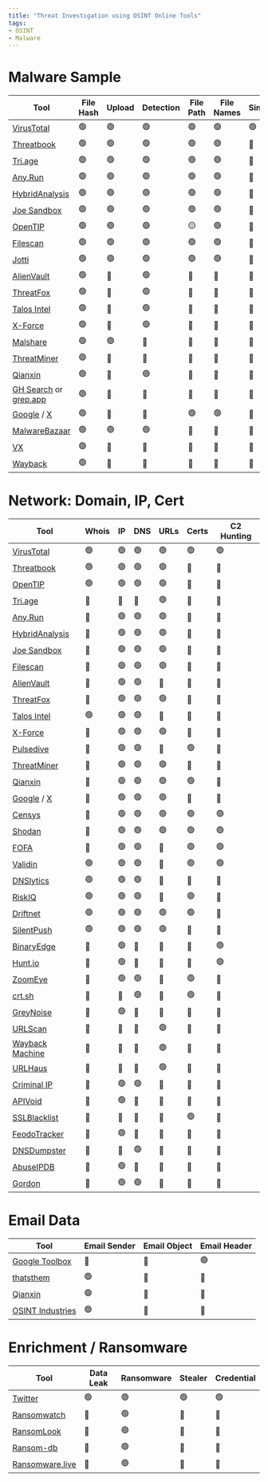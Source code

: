 ```yaml
---
title: "Threat Investigation using OSINT Online Tools"
tags: 
- OSINT
- Malware
---
```


# Malware Sample

| Tool                                                                              | File Hash | Upload | Detection | File Path | File Names | Similarity | Download | Cmd Line | Details | String/Int | Bytes | Relation | Behavior | Network | YARA | New | PCAP | Mem Dump | S'box | MultiAV | Src Code |
|------------------------------------------------------------------------------------|-----------|--------|-----------|-----------|------------|------------|----------|----------|---------|------------|-------|----------|----------|---------|------|------|-------|----------|-------|---------|----------|
| [VirusTotal](https://www.virustotal.com/gui/home/search)                           | 🟢        | 🟢     | 🟢        | 🟢        | 🟢         | 🟢         | 🟡       | 🟢       | 🟢      | 🟢         | 🟢    | 🟢       | 🟢       | 🟢      | 🟢   | 🟢   | 🟢    | 🟢       | 🟢    | 🟢      | 🔴       |
| [Threatbook](https://s.threatbook.com/)                                            | 🟢        | 🟢     | 🟢        | 🟢        | 🟢         | 🔴         | 🟡       | 🟢       | 🟢      | 🔴         | 🔴    | 🟢       | 🟢       | 🟢      | 🔴   | 🔴   | 🟢    | 🟢       | 🔴    | 🟢      | 🔴       |
| [Tri.age](https://tria.ge/)                                                        | 🟢        | 🟢     | 🟢        | 🟢        | 🟢         | 🔴         | 🟢       | 🟢       | 🟢      | 🟢         | 🔴    | 🟢       | 🟢       | 🟢      | 🔴   | 🔴   | 🟢    | 🟢       | 🟢    | 🟢      | 🔴       |
| [Any.Run](https://app.any.run/submissions)                                         | 🟢        | 🟢     | 🟢        | 🟢        | 🟢         | 🔴         | 🟢       | 🟢       | 🟢      | 🟢         | 🟢    | 🟢       | 🟢       | 🟢      | 🔴   | 🔴   | 🟢    | 🟢       | 🟢    | 🔴      | 🔴       |
| [HybridAnalysis](https://www.hybrid-analysis.com/)                                 | 🟢        | 🟢     | 🟢        | 🟢        | 🟢         | 🔴         | 🟡       | 🟢       | 🟢      | 🟢         | 🟢    | 🔴       | 🟢       | 🟢      | 🟢   | 🔴   | 🟢    | 🟢       | 🟢    | 🟢      | 🔴       |
| [Joe Sandbox](https://www.joesandbox.com/)                                         | 🟢        | 🟢     | 🟢        | 🟢        | 🟢         | 🔴         | 🔴       | 🟢       | 🟢      | 🟢         | 🟢    | 🟢       | 🟢       | 🟢      | 🔴   | 🔴   | 🟢    | 🟢       | 🟢    | 🟢      | 🔴       |
| [OpenTIP](https://opentip.kaspersky.com/)                                          | 🟢        | 🟢     | 🟢        | 🟡        | 🟢         | 🔴         | 🔴       | 🟡       | 🟢      | 🟡         | 🔴    | 🔴       | 🟢       | 🟢      | 🔴   | 🔴   | 🟢    | 🟢       | 🟢    | 🔴      | 🔴       |
| [Filescan](https://www.filescan.io/)                                               | 🟢        | 🟢     | 🟢        | 🟢        | 🟢         | 🔴         | 🔴       | 🟢       | 🟢      | 🔴         | 🔴    | 🔴       | 🟢       | 🟢      | 🔴   | 🔴   | 🔴    | 🔴       | 🟢    | 🟢      | 🔴       |
| [Jotti](https://virusscan.jotti.org/en-US/search/hash)                             | 🟢        | 🟢     | 🟢        | 🟢        | 🟢         | 🔴         | 🔴       | 🔴       | 🔴      | 🔴         | 🔴    | 🔴       | 🔴       | 🔴      | 🔴   | 🔴   | 🔴    | 🔴       | 🔴    | 🟢      | 🔴       |
| [AlienVault](https://otx.alienvault.com/)                                          | 🟢        | 🔴     | 🟢        | 🔴        | 🔴         | 🔴         | 🔴       | 🔴       | 🔴      | 🔴         | 🔴    | 🟢       | 🔴       | 🔴      | 🔴   | 🔴   | 🔴    | 🔴       | 🔴    | 🟢      | 🔴       |
| [ThreatFox](https://threatfox.abuse.ch/browse/)                                    | 🟢        | 🔴     | 🟢        | 🔴        | 🔴         | 🔴         | 🔴       | 🔴       | 🔴      | 🔴         | 🔴    | 🔴       | 🔴       | 🔴      | 🔴   | 🔴   | 🔴    | 🔴       | 🔴    | 🔴      | 🔴       |
| [Talos Intel](https://talosintelligence.com/)                                      | 🟢        | 🔴     | 🟢        | 🔴        | 🔴         | 🔴         | 🔴       | 🔴       | 🔴      | 🔴         | 🔴    | 🔴       | 🔴       | 🔴      | 🔴   | 🔴   | 🔴    | 🔴       | 🔴    | 🔴      | 🔴       |
| [X-Force](https://exchange.xforce.ibmcloud.com/)                                   | 🟢        | 🔴     | 🟢        | 🔴        | 🔴         | 🔴         | 🔴       | 🔴       | 🔴      | 🔴         | 🔴    | 🔴       | 🔴       | 🟢      | 🔴   | 🔴   | 🔴    | 🔴       | 🔴    | 🔴      | 🔴       |
| [Malshare](https://malshare.com/)                                                  | 🟢        | 🟢     | 🔴        | 🔴        | 🔴         | 🔴         | 🟢       | 🔴       | 🔴      | 🔴         | 🔴    | 🔴       | 🔴       | 🔴      | 🟢   | 🔴   | 🔴    | 🔴       | 🟢    | 🟢      | 🔴       |
| [ThreatMiner](https://www.threatminer.org/)                                        | 🟢        | 🔴     | 🔴        | 🔴        | 🔴         | 🔴         | 🔴       | 🔴       | 🔴      | 🔴         | 🔴    | 🔴       | 🔴       | 🟢      | 🔴   | 🔴   | 🔴    | 🔴       | 🔴    | 🔴      | 🔴       |
| [Qianxin](https://ti.qianxin.com/)                                                 | 🟢        | 🔴     | 🟢        | 🔴        | 🔴         | 🔴         | 🔴       | 🟢       | 🟢      | 🟢         | 🟢    | 🟢       | 🟢       | 🟢      | 🟢   | 🔴   | 🟢    | 🟢       | 🔴    | 🟢      | 🔴       |
| [GH Search](https://github.com/search/advanced) or [grep.app](https://grep.app/)   | 🟢        | 🔴     | 🔴        | 🔴        | 🔴         | 🔴         | 🔴       | 🔴       | 🔴      | 🟢         | 🔴    | 🔴       | 🔴       | 🔴      | 🔴   | 🔴   | 🔴    | 🔴       | 🔴    | 🔴      | 🟢       |
| [Google](https://www.google.com/) / [X](https://x.com/search-advanced?lang=en)     | 🟢        | 🔴     | 🔴        | 🟢        | 🟢         | 🔴         | 🔴       | 🟢       | 🔴      | 🟢         | 🔴    | 🔴       | 🔴       | 🔴      | 🔴   | 🔴   | 🔴    | 🔴       | 🔴    | 🔴      | 🟢       |
| [MalwareBazaar](https://bazaar.abuse.ch/browse/)                                   | 🟢        | 🟢     | 🟢        | 🔴        | 🔴         | 🔴         | 🔴       | 🔴       | 🔴      | 🔴         | 🔴    | 🔴       | 🔴       | 🔴      | 🟢   | 🔴   | 🔴    | 🔴       | 🔴    | 🔴      | 🔴       |
| [VX](https://virus.exchange/samples)                                               | 🟢        | 🔴     | 🔴        | 🔴        | 🔴         | 🔴         | 🟢       | 🔴       | 🔴      | 🔴         | 🔴    | 🔴       | 🔴       | 🔴      | 🔴   | 🔴   | 🔴    | 🔴       | 🔴    | 🔴      | 🔴       |
| [Wayback](https://web.archive.org/)                                                | 🟢        | 🔴     | 🔴        | 🔴        | 🔴         | 🔴         | 🟢       | 🔴       | 🔴      | 🟢         | 🔴    | 🔴       | 🔴       | 🔴      | 🔴   | 🔴   | 🔴    | 🔴       | 🔴    | 🔴      | 🟢       |

# Network: Domain, IP, Cert

| Tool                                                                               | Whois | IP  | DNS | URLs | Certs | C2 Hunting |
|------------------------------------------------------------------------------------|-------|-----|-----|------|-------|------------|
| [VirusTotal](https://www.virustotal.com/gui/home/search)                           | 🟢    | 🟢  | 🟢  | 🟢   | 🟢    | 🟢         |
| [Threatbook](https://s.threatbook.com/)                                            | 🟢    | 🟢  | 🟢  | 🟢   | 🔴    | 🔴         |
| [OpenTIP](https://opentip.kaspersky.com/)                                          | 🟢    | 🟢  | 🟢  | 🟢   | 🔴    | 🔴         |
| [Tri.age](https://tria.ge/)                                                        | 🔴    | 🔴  | 🔴  | 🟢   | 🔴    | 🔴         |
| [Any.Run](https://app.any.run/submissions)                                         | 🔴    | 🟢  | 🟢  | 🟢   | 🔴    | 🔴         |
| [HybridAnalysis](https://www.hybrid-analysis.com/)                                 | 🔴    | 🟢  | 🟢  | 🟢   | 🔴    | 🔴         |
| [Joe Sandbox](https://www.joesandbox.com/)                                         | 🔴    | 🟢  | 🟢  | 🟢   | 🔴    | 🔴         |
| [Filescan](https://www.filescan.io/)                                               | 🔴    | 🟢  | 🟢  | 🟢   | 🔴    | 🔴         |
| [AlienVault](https://otx.alienvault.com/)                                          | 🔴    | 🟢  | 🟢  | 🔴   | 🔴    | 🔴         |
| [ThreatFox](https://threatfox.abuse.ch/browse/)                                    | 🔴    | 🟢  | 🟢  | 🟢   | 🔴    | 🔴         |
| [Talos Intel](https://talosintelligence.com/)                                      | 🟢    | 🟢  | 🟢  | 🔴   | 🔴    | 🔴         |
| [X-Force](https://exchange.xforce.ibmcloud.com/)                                   | 🔴    | 🟢  | 🟢  | 🟢   | 🔴    | 🔴         |
| [Pulsedive](https://pulsedive.com/dashboard/)                                      | 🔴    | 🟢  | 🟢  | 🔴   | 🟢    | 🔴         |
| [ThreatMiner](https://www.threatminer.org/)                                        | 🔴    | 🟢  | 🟢  | 🟢   | 🔴    | 🔴         |
| [Qianxin](https://ti.qianxin.com/)                                                 | 🔴    | 🟢  | 🟢  | 🟢   | 🟢    | 🔴         |
| [Google](https://www.google.com/) / [X](https://x.com/search-advanced?lang=en)     | 🔴    | 🟢  | 🟢  | 🟢   | 🔴    | 🔴         |
| [Censys](https://search.censys.io/)                                                | 🔴    | 🟢  | 🟢  | 🟢   | 🟢    | 🟢         |
| [Shodan](https://www.shodan.io/)                                                   | 🔴    | 🟢  | 🟢  | 🟢   | 🟢    | 🟢         |
| [FOFA](https://en.fofa.info/)                                                      | 🔴    | 🟢  | 🟢  | 🔴   | 🟢    | 🟢         |
| [Validin](https://app.validin.com/)                                                | 🟢    | 🟢  | 🟢  | 🔴   | 🟢    | 🟢         |
| [DNSlytics](https://search.dnslytics.com/)                                         | 🟢    | 🟢  | 🟢  | 🔴   | 🔴    | 🔴         |
| [RiskIQ](https://community.riskiq.com/home)                                        | 🟢    | 🟢  | 🟢  | 🔴   | 🟢    | 🔴         |
| [Driftnet](https://driftnet.io/)                                                   | 🟢    | 🟢  | 🟢  | 🟢   | 🟢    | 🔴         |
| [SilentPush](https://explore.silentpush.com/)                                      | 🟢    | 🟢  | 🟢  | 🟢   | 🔴    | 🔴         |
| [BinaryEdge](https://app.binaryedge.io/services/query)                             | 🔴    | 🟢  | 🔴  | 🔴   | 🔴    | 🟢         |
| [Hunt.io](https://app.hunt.io/)                                                    | 🔴    | 🟢  | 🔴  | 🔴   | 🔴    | 🟢         |
| [ZoomEye](https://www.zoomeye.hk/)                                                 | 🔴    | 🟢  | 🟢  | 🔴   | 🟢    | 🔴         |
| [crt.sh](https://crt.sh/)                                                          | 🔴    | 🔴  | 🟢  | 🔴   | 🟢    | 🔴         |
| [GreyNoise](https://viz.greynoise.io/)                                             | 🔴    | 🟢  | 🔴  | 🔴   | 🔴    | 🔴         |
| [URLScan](https://urlscan.io/)                                                     | 🔴    | 🔴  | 🔴  | 🟢   | 🔴    | 🔴         |
| [Wayback Machine](https://web.archive.org/)                                        | 🔴    | 🔴  | 🔴  | 🟢   | 🔴    | 🔴         |
| [URLHaus](https://urlhaus.abuse.ch/browse/)                                        | 🔴    | 🔴  | 🔴  | 🟢   | 🔴    | 🔴         |
| [Criminal IP](https://www.criminalip.io/)                                          | 🔴    | 🟢  | 🟢  | 🔴   | 🔴    | 🔴         |
| [APIVoid](https://www.apivoid.com/tools/ip-reputation-check/)                      | 🔴    | 🟢  | 🔴  | 🔴   | 🔴    | 🔴         |
| [SSLBlacklist](https://sslbl.abuse.ch/)                                            | 🔴    | 🔴  | 🔴  | 🔴   | 🟢    | 🔴         |
| [FeodoTracker](https://feodotracker.abuse.ch/browse/)                              | 🔴    | 🟢  | 🔴  | 🔴   | 🔴    | 🔴         |
| [DNSDumpster](https://dnsdumpster.com/)                                            | 🔴    | 🔴  | 🟢  | 🔴   | 🔴    | 🔴         |
| [AbuseIPDB](https://www.abuseipdb.com/)                                            | 🔴    | 🟢  | 🔴  | 🔴   | 🔴    | 🔴         |
| [Gordon](https://cybergordon.com/)                                                 | 🔴    | 🟢  | 🟢  | 🔴   | 🔴    | 🔴         |

# Email Data

| Tool                                                                                   | Email Sender | Email Object | Email Header |
|----------------------------------------------------------------------------------------|--------------|--------------|--------------|
| [Google Toolbox](https://toolbox.googleapps.com/apps/messageheader/)                   | 🔴           | 🔴           | 🟢           |
| [thatsthem](https://thatsthem.com/)                                                    | 🟢           | 🔴           | 🔴           |
| [Qianxin](https://ti.qianxin.com/)                                                     | 🟢           | 🔴           | 🔴           |
| [OSINT Industries](https://app.osint.industries/)                                      | 🟢           | 🔴           | 🔴           |

# Enrichment / Ransomware

| Tool                                                                                   | Data Leak | Ransomware | Stealer | Credential |
|----------------------------------------------------------------------------------------|-----------|------------|---------|------------|
| [Twitter](https://x.com/search-advanced?lang=en)                                       | 🟢        | 🟢         | 🟢      | 🟢         |
| [Ransomwatch](https://ransomwatch.telemetry.ltd/#/recentposts)                         | 🔴        | 🟢         | 🔴      | 🔴         |
| [RansomLook](https://www.ransomlook.io/recent)                                         | 🔴        | 🟢         | 🔴      | 🔴         |
| [Ransom-db](https://www.ransom-db.com/real-time-updates)                               | 🔴        | 🟢         | 🔴      | 🔴         |
| [Ransomware.live](https://www.ransomware.live/#/recent)                                | 🔴        | 🟢         | 🔴      | 🔴         |
